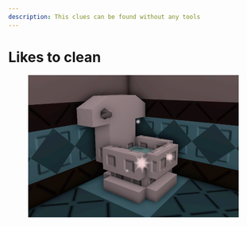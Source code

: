 ```yaml
---
description: This clues can be found without any tools
---
```


# Likes to clean

<figure><img src="../.gitbook/assets/file1 (2).png" alt=""><figcaption></figcaption></figure>
